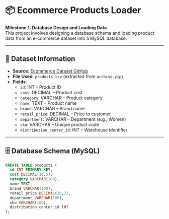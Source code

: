 # 📦 Ecommerce Products Loader

**Milestone 1: Database Design and Loading Data**  
This project involves designing a database schema and loading product data from an e-commerce dataset into a MySQL database.

---

## 📂 Dataset Information

- **Source**: [Ecommerce Dataset GitHub](https://github.com/recruit41/ecommerce-dataset)
- **File Used**: `products.csv` (extracted from `archive.zip`)
- **Fields**:
  - `id`: INT – Product ID
  - `cost`: DECIMAL – Product cost
  - `category`: VARCHAR – Product category
  - `name`: TEXT – Product name
  - `brand`: VARCHAR – Brand name
  - `retail_price`: DECIMAL – Price to customer
  - `department`: VARCHAR – Department (e.g., Women)
  - `sku`: VARCHAR – Unique product code
  - `distribution_center_id`: INT – Warehouse identifier

---

## 🗄️ Database Schema (MySQL)

```sql
CREATE TABLE products (
  id INT PRIMARY KEY,
  cost DECIMAL(10,5),
  category VARCHAR(100),
  name TEXT,
  brand VARCHAR(100),
  retail_price DECIMAL(10,2),
  department VARCHAR(100),
  sku VARCHAR(100),
  distribution_center_id INT
);
